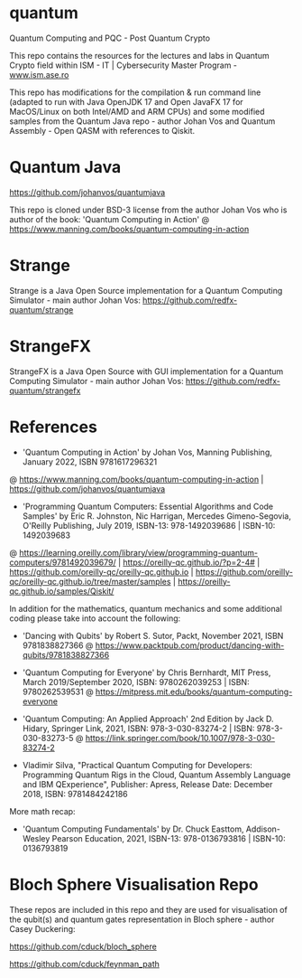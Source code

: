 # quantum
Quantum Computing and PQC - Post Quantum Crypto

This repo contains the resources for the lectures and labs in Quantum Crypto field within ISM - IT | Cybersecurity Master Program - www.ism.ase.ro

This repo has modifications for the compilation & run command line (adapted to run with Java OpenJDK 17 and Open JavaFX 17 for MacOS/Linux on both Intel/AMD and ARM CPUs) and some modified samples from the Quantum Java repo - author Johan Vos and Quantum Assembly - Open QASM with references to Qiskit.

# Quantum Java
https://github.com/johanvos/quantumjava

This repo is cloned under BSD-3 license from the author Johan Vos who is author of the book: 
'Quantum Computing in Action' @ https://www.manning.com/books/quantum-computing-in-action

# Strange 
Strange is a Java Open Source implementation for a Quantum Computing Simulator - main author Johan Vos:
https://github.com/redfx-quantum/strange

# StrangeFX 
StrangeFX is a Java Open Source with GUI implementation for a Quantum Computing Simulator - main author Johan Vos:
https://github.com/redfx-quantum/strangefx

# References
- 'Quantum Computing in Action' by Johan Vos, Manning Publishing, January 2022, ISBN 9781617296321 

@ https://www.manning.com/books/quantum-computing-in-action | https://github.com/johanvos/quantumjava

- 'Programming Quantum Computers: Essential Algorithms and Code Samples' by Eric R. Johnston, Nic Harrigan, Mercedes Gimeno-Segovia, O'Reilly Publishing, July 2019, ISBN-13: 978-1492039686 | ISBN-10: 1492039683 

@ https://learning.oreilly.com/library/view/programming-quantum-computers/9781492039679/ | https://oreilly-qc.github.io/?p=2-4# | https://github.com/oreilly-qc/oreilly-qc.github.io | https://github.com/oreilly-qc/oreilly-qc.github.io/tree/master/samples | https://oreilly-qc.github.io/samples/Qiskit/

In addition for the mathematics, quantum mechanics and some additional coding please take into account the following:

- 'Dancing with Qubits' by Robert S. Sutor, Packt, November 2021, ISBN 9781838827366
@ https://www.packtpub.com/product/dancing-with-qubits/9781838827366

- 'Quantum Computing for Everyone' by Chris Bernhardt, MIT Press, March 2019/September 2020, ISBN: 9780262039253 | ISBN: 9780262539531
@ https://mitpress.mit.edu/books/quantum-computing-everyone

- 'Quantum Computing: An Applied Approach' 2nd Edition by Jack D. Hidary, Springer Link, 2021, ISBN: 978-3-030-83274-2 | ISBN: 978-3-030-83273-5
@ https://link.springer.com/book/10.1007/978-3-030-83274-2


- Vladimir Silva, "Practical Quantum Computing for Developers: Programming Quantum Rigs in the Cloud, Quantum Assembly Language and IBM QExperience", Publisher: Apress, Release Date: December 2018, ISBN: 9781484242186

More math recap:
- 'Quantum Computing Fundamentals' by Dr. Chuck Easttom, Addison-Wesley Pearson Education, 2021, ISBN-13: 978-0136793816 | ISBN-10: 0136793819 


# Bloch Sphere Visualisation Repo 
These repos are included in this repo and they are used for visualisation of the qubit(s) and quantum gates representation in Bloch sphere - author Casey Duckering:

https://github.com/cduck/bloch_sphere

https://github.com/cduck/feynman_path

